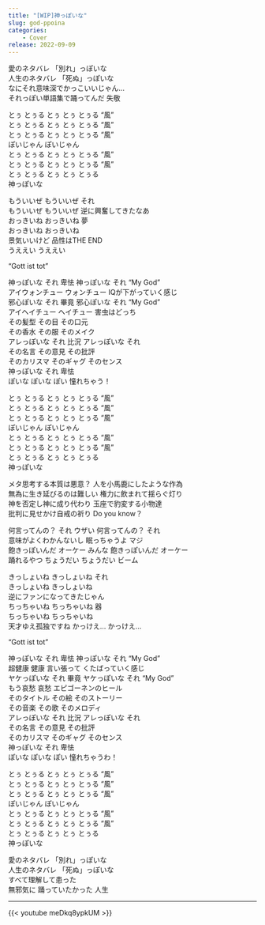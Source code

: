 ```yaml
---
title: "[WIP]神っぽいな"
slug: god-ppoina
categories:
    - Cover
release: 2022-09-09
---
```


愛のネタバレ 「別れ」っぽいな  
人生のネタバレ 「死ぬ」っぽいな  
なにそれ意味深でかっこいいじゃん…  
それっぽい単語集で踊ってんだ 失敬  

とぅ とぅる とぅ とぅ とぅる “風”  
とぅ とぅる とぅ とぅ とぅる “風”  
とぅ とぅる とぅ とぅ とぅる “風”  
ぽいじゃん ぽいじゃん  
とぅ とぅる とぅ とぅ とぅる “風”  
とぅ とぅる とぅ とぅ とぅる “風”  
とぅ とぅる とぅ とぅ とぅる  
神っぽいな  

もういいぜ もういいぜ それ  
もういいぜ もういいぜ 逆に興奮してきたなあ  
おっきいね おっきいね 夢  
おっきいね おっきいね  
景気いいけど 品性はTHE END  
うええい うええい   

“Gott ist tot”  

神っぽいな それ 卑怯 神っぽいな それ “My God”  
アイウォンチュー ウォンチュー IQが下がっていく感じ  
邪心ぽいな それ 畢竟 邪心ぽいな それ “My God”  
アイヘイチュー ヘイチュー 害虫はどっち  
その髪型 その目 その口元  
その香水 その服 そのメイク  
アレっぽいな それ 比況 アレっぽいな それ  
その名言 その意見 その批評  
そのカリスマ そのギャグ そのセンス  
神っぽいな それ 卑怯  
ぽいな ぽいな ぽい 憧れちゃう！  

とぅ とぅる とぅ とぅ とぅる “風”  
とぅ とぅる とぅ とぅ とぅる “風”  
とぅ とぅる とぅ とぅ とぅる “風”  
ぽいじゃん ぽいじゃん  
とぅ とぅる とぅ とぅ とぅる “風”  
とぅ とぅる とぅ とぅ とぅる “風”  
とぅ とぅる とぅ とぅ とぅる  
神っぽいな  

メタ思考する本質は悪意？ 人を小馬鹿にしたような作為  
無為に生き延びるのは難しい 権力に飲まれて揺らぐ灯り  
神を否定し神に成り代わり 玉座で豹変する小物達  
批判に見せかけ自戒の祈り Do you know？  

何言ってんの？ それ ウザい 何言ってんの？ それ  
意味がよくわかんないし 眠っちゃうよ マジ  
飽きっぽいんだ オーケー みんな 飽きっぽいんだ オーケー  
踊れるやつ ちょうだい ちょうだい ビーム  

きっしょいね きっしょいね それ  
きっしょいね きっしょいね  
逆にファンになってきたじゃん  
ちっちゃいね ちっちゃいね 器  
ちっちゃいね ちっちゃいね  
天才ゆえ孤独ですね かっけえ… かっけえ…  

“Gott ist tot”  

神っぽいな それ 卑怯 神っぽいな それ “My God”  
超健康 健康 言い張って くたばっていく感じ  
ヤケっぽいな それ 畢竟 ヤケっぽいな それ “My God”  
もう哀愁 哀愁 エピゴーネンのヒール  
そのタイトル その絵 そのストーリー  
その音楽 その歌 そのメロディ  
アレっぽいな それ 比況 アレっぽいな それ  
その名言 その意見 その批評  
そのカリスマ そのギャグ そのセンス  
神っぽいな それ 卑怯  
ぽいな ぽいな ぽい 憧れちゃうわ！  

とぅ とぅる とぅ とぅ とぅる “風”  
とぅ とぅる とぅ とぅ とぅる “風”  
とぅ とぅる とぅ とぅ とぅる “風”  
ぽいじゃん ぽいじゃん  
とぅ とぅる とぅ とぅ とぅる “風”  
とぅ とぅる とぅ とぅ とぅる “風”  
とぅ とぅる とぅ とぅ とぅる  
神っぽいな  

愛のネタバレ 「別れ」っぽいな  
人生のネタバレ 「死ぬ」っぽいな  
すべて理解して患った  
無邪気に 踊っていたかった 人生  

---

{{< youtube meDkq8ypkUM >}}
